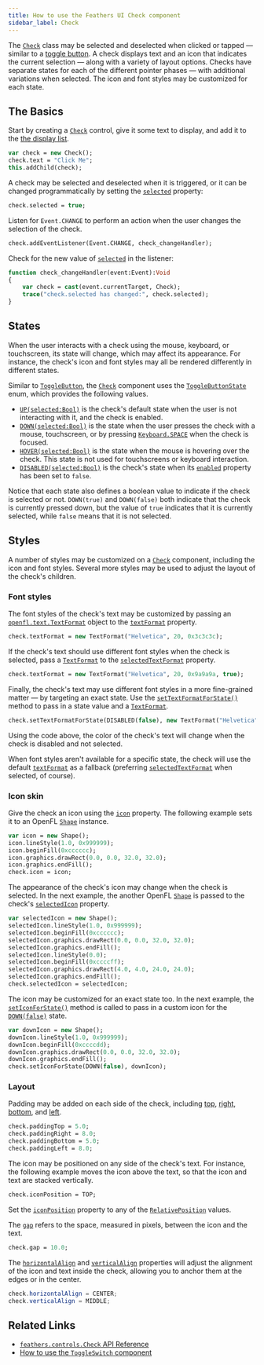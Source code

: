 ```yaml
---
title: How to use the Feathers UI Check component
sidebar_label: Check
---
```


The [`Check`](https://api.feathersui.com/current/feathers/controls/Check.html) class may be selected and deselected when clicked or tapped — similar to a [toggle button](toggle-button.md). A check displays text and an icon that indicates the current selection — along with a variety of layout options. Checks have separate states for each of the different pointer phases — with additional variations when selected. The icon and font styles may be customized for each state.

## The Basics

Start by creating a [`Check`](https://api.feathersui.com/current/feathers/controls/Check.html) control, give it some text to display, and add it to the [the display list](https://books.openfl.org/openfl-developers-guide/display-programming/basics-of-display-programming.html).

```hx
var check = new Check();
check.text = "Click Me";
this.addChild(check);
```

A check may be selected and deselected when it is triggered, or it can be changed programmatically by setting the [`selected`](https://api.feathersui.com/current/feathers/controls/ToggleButton.html#selected) property:

```hx
check.selected = true;
```

Listen for `Event.CHANGE` to perform an action when the user changes the selection of the check.

```hx
check.addEventListener(Event.CHANGE, check_changeHandler);
```

Check for the new value of [`selected`](https://api.feathersui.com/current/feathers/controls/ToggleButton.html#selected) in the listener:

```hx
function check_changeHandler(event:Event):Void
{
    var check = cast(event.currentTarget, Check);
    trace("check.selected has changed:", check.selected);
}
```

## States

When the user interacts with a check using the mouse, keyboard, or touchscreen, its state will change, which may affect its appearance. For instance, the check's icon and font styles may all be rendered differently in different states.

Similar to [`ToggleButton`](./toggle-button.md), the [`Check`](https://api.feathersui.com/current/feathers/controls/Check.html) component uses the [`ToggleButtonState`](https://api.feathersui.com/current/feathers/controls/ToggleButtonState.html) enum, which provides the following values.

- [`UP(selected:Bool)`](https://api.feathersui.com/current/feathers/controls/ToggleButtonState.html#UP) is the check's default state when the user is not interacting with it, and the check is enabled.
- [`DOWN(selected:Bool)`](https://api.feathersui.com/current/feathers/controls/ToggleButtonState.html#DOWN) is the state when the user presses the check with a mouse, touchscreen, or by pressing [`Keyboard.SPACE`](https://api.openfl.org/openfl/ui/Keyboard.html#SPACE) when the check is focused.
- [`HOVER(selected:Bool)`](https://api.feathersui.com/current/feathers/controls/ToggleButtonState.html#HOVER) is the state when the mouse is hovering over the check. This state is not used for touchscreens or keyboard interaction.
- [`DISABLED(selected:Bool)`](https://api.feathersui.com/current/feathers/controls/ToggleButtonState.html#DISABLED) is the check's state when its [`enabled`](https://api.feathersui.com/current/feathers/core/IUIControl.html#enabled) property has been set to `false`.

Notice that each state also defines a boolean value to indicate if the check is selected or not. `DOWN(true)` and `DOWN(false)` both indicate that the check is currently pressed down, but the value of `true` indicates that it is currently selected, while `false` means that it is not selected.

## Styles

A number of styles may be customized on a [`Check`](https://api.feathersui.com/current/feathers/controls/Check.html) component, including the icon and font styles. Several more styles may be used to adjust the layout of the check's children.

### Font styles

The font styles of the check's text may be customized by passing an [`openfl.text.TextFormat`](https://api.openfl.org/openfl/text/TextFormat.html) object to the [`textFormat`](https://api.feathersui.com/current/feathers/controls/ToggleButton.html#textFormat) property.

```hx
check.textFormat = new TextFormat("Helvetica", 20, 0x3c3c3c);
```

If the check's text should use different font styles when the check is selected, pass a [`TextFormat`](https://api.openfl.org/openfl/text/TextFormat.html) to the [`selectedTextFormat`](https://api.feathersui.com/current/feathers/controls/ToggleButton.html#selectedTextFormat) property.

```hx
check.textFormat = new TextFormat("Helvetica", 20, 0x9a9a9a, true);
```

Finally, the check's text may use different font styles in a more fine-grained matter — by targeting an exact state. Use the [`setTextFormatForState()`](https://api.feathersui.com/current/feathers/controls/ToggleButton.html#setTextFormatForState) method to pass in a state value and a [`TextFormat`](https://api.openfl.org/openfl/text/TextFormat.html).

```hx
check.setTextFormatForState(DISABLED(false), new TextFormat("Helvetica", 20, 0xcc0000));
```

Using the code above, the color of the check's text will change when the check is disabled and not selected.

When font styles aren't available for a specific state, the check will use the default [`textFormat`](https://api.feathersui.com/current/feathers/controls/ToggleButton.html#textFormat) as a fallback (preferring [`selectedTextFormat`](https://api.feathersui.com/current/feathers/controls/ToggleButton.html#selectedTextFormat) when selected, of course).

### Icon skin

Give the check an icon using the [`icon`](https://api.feathersui.com/current/feathers/controls/ToggleButton.html#icon) property. The following example sets it to an OpenFL [`Shape`](https://api.openfl.org/openfl/display/Shape.html) instance.

```hx
var icon = new Shape();
icon.lineStyle(1.0, 0x999999);
icon.beginFill(0xcccccc);
icon.graphics.drawRect(0.0, 0.0, 32.0, 32.0);
icon.graphics.endFill();
check.icon = icon;
```

The appearance of the check's icon may change when the check is selected. In the next example, the another OpenFL [`Shape`](https://api.openfl.org/openfl/display/Shape.html) is passed to the check's [`selectedIcon`](https://api.feathersui.com/current/feathers/controls/ToggleButton.html#selectedIcon) property.

```hx
var selectedIcon = new Shape();
selectedIcon.lineStyle(1.0, 0x999999);
selectedIcon.beginFill(0xcccccc);
selectedIcon.graphics.drawRect(0.0, 0.0, 32.0, 32.0);
selectedIcon.graphics.endFill();
selectedIcon.lineStyle(0.0);
selectedIcon.beginFill(0xccccff);
selectedIcon.graphics.drawRect(4.0, 4.0, 24.0, 24.0);
selectedIcon.graphics.endFill();
check.selectedIcon = selectedIcon;
```

The icon may be customized for an exact state too. In the next example, the [`setIconForState()`](https://api.feathersui.com/current/feathers/controls/ToggleButton.html#setIconForState) method is called to pass in a custom icon for the [`DOWN(false)`](https://api.feathersui.com/current/feathers/controls/ToggleButtonState.html#DOWN) state.

```hx
var downIcon = new Shape();
downIcon.lineStyle(1.0, 0x999999);
downIcon.beginFill(0xccccdd);
downIcon.graphics.drawRect(0.0, 0.0, 32.0, 32.0);
downIcon.graphics.endFill();
check.setIconForState(DOWN(false), downIcon);
```

### Layout

Padding may be added on each side of the check, including [top](https://api.feathersui.com/current/feathers/controls/ToggleButton.html#paddingTop), [right](https://api.feathersui.com/current/feathers/controls/ToggleButton.html#paddingRight), [bottom](https://api.feathersui.com/current/feathers/controls/ToggleButton.html#paddingBottom), and [left](https://api.feathersui.com/current/feathers/controls/ToggleButton.html#paddingLeft).

```hx
check.paddingTop = 5.0;
check.paddingRight = 8.0;
check.paddingBottom = 5.0;
check.paddingLeft = 8.0;
```

The icon may be positioned on any side of the check's text. For instance, the following example moves the icon above the text, so that the icon and text are stacked vertically.

```hx
check.iconPosition = TOP;
```

Set the [`iconPosition`](https://api.feathersui.com/current/feathers/controls/ToggleButton.html#iconPosition) property to any of the [`RelativePosition`](https://api.feathersui.com/current/feathers/layout/RelativePosition.html) values.

The [`gap`](https://api.feathersui.com/current/feathers/controls/ToggleButton.html#gap) refers to the space, measured in pixels, between the icon and the text.

```hx
check.gap = 10.0;
```

The [`horizontalAlign`](https://api.feathersui.com/current/feathers/controls/ToggleButton.html#horizontalAlign) and [`verticalAlign`](https://api.feathersui.com/current/feathers/controls/ToggleButton.html#verticalAlign) properties will adjust the alignment of the icon and text inside the check, allowing you to anchor them at the edges or in the center.

```actionscript
check.horizontalAlign = CENTER;
check.verticalAlign = MIDDLE;
```

## Related Links

- [`feathers.controls.Check` API Reference](https://api.feathersui.com/current/feathers/controls/Check.html)
- [How to use the `ToggleSwitch` component](./toggle-switch.md)
